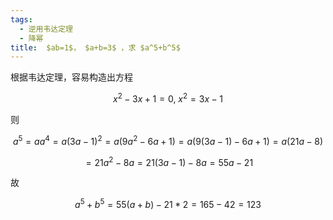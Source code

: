 ```yaml
---
tags:
  - 逆用韦达定理
  - 降幂
title:  $ab=1$， $a+b=3$ ，求 $a^5+b^5$
---
```

根据韦达定理，容易构造出方程

$$
x^2 - 3x + 1 = 0,\ x^2 = 3x - 1
$$

则

$$
a^5 = aa^4 = a(3a-1)^2 = a(9a^2 - 6a + 1) = a(9(3a-1)-6a+1) = a(21a - 8)
$$

$$
= 21a^2 - 8a = 21(3a-1) - 8a = 55a - 21
$$

故

$$
a^5 + b^5 = 55(a+b) - 21*2 = 165 - 42 = 123
$$
